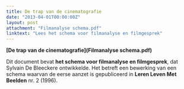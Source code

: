 ```yaml
---
title: De trap van de cinematografie
date: "2013-04-01T00:00:00Z"
layout: post
attachment: "Filmanalyse schema.pdf"
linktext: "Lees het schema voor filmanalyse en filmgesprek"
---
```

**[De trap van de cinematografie](Filmanalyse schema.pdf)**

Dit document bevat **het schema voor filmanalyse en filmgesprek**, dat Sylvain De Bleeckere ontwikkelde. Het betreft een bewerking van een schema waarvan de eerse aanzet is gepubliceerd in **Leren Leven Met Beelden** nr. 2 (1996).
